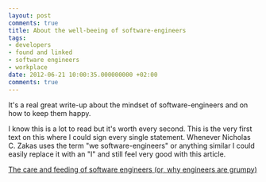 ```yaml
---
layout: post
comments: true
title: About the well-beeing of software-engineers
tags:
- developers
- found and linked
- software engineers
- workplace
date: 2012-06-21 10:00:35.000000000 +02:00
comments: true
---
```

It's a real great write-up about the mindset of software-engineers and on how to keep them happy.


I know this is a lot to read but it's worth every second. This is the very first text on this where I could sign every single statement. Whenever Nicholas C. Zakas uses the term &quot;we software-engineers&quot; or anything similar I could easily replace it with an &quot;I&quot; and still feel very good with this article.

[The care and feeding of software engineers (or, why engineers are grumpy)](http://www.nczonline.net/blog/2012/06/12/the-care-and-feeding-of-software-engineers-or-why-engineers-are-grumpy/)
